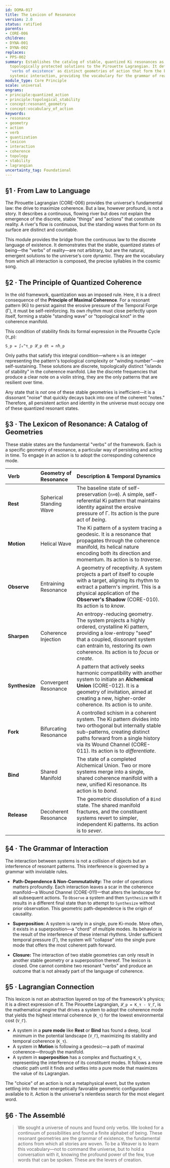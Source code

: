 ```yaml
---
id: DOMA-017
title: The Lexicon of Resonance
version: 2.0
status: ratified
parents:
- CORE-006
children:
- DYNA-001
- DYNA-002
replaces:
- PPS-002
summary: Establishes the catalog of stable, quantized Ki resonances as the discrete,
  topologically protected solutions to the Pirouette Lagrangian. It defines these
  'verbs of existence' as distinct geometries of action that form the basis for all
  systemic interaction, providing the vocabulary for the grammar of reality.
module_type: Core Principle
scale: universal
engrams:
- principle:quantized_action
- principle:topological_stability
- concept:resonant_geometry
- concept:vocabulary_of_action
keywords:
- resonance
- geometry
- action
- verb
- quantization
- lexicon
- interaction
- coherence
- topology
- stability
- lagrangian
uncertainty_tag: Foundational
---
```

## §1 · From Law to Language

The Pirouette Lagrangian (CORE-006) provides the universe's fundamental law: the drive to maximize coherence. But a law, however profound, is not a story. It describes a continuous, flowing river but does not explain the emergence of the discrete, stable "things" and "actions" that constitute reality. A river's flow is continuous, but the standing waves that form on its surface are distinct and countable.

This module provides the bridge from the continuous law to the discrete language of existence. It demonstrates that the stable, quantized states of being—the "verbs" of reality—are not arbitrary, but are the natural, emergent solutions to the universe's core dynamic. They are the vocabulary from which all interaction is composed, the precise syllables in the cosmic song.

## §2 · The Principle of Quantized Coherence

In the old framework, quantization was an imposed rule. Here, it is a direct consequence of the **Principle of Maximal Coherence**. For a resonant pattern (Ki) to persist against the erosive pressure of the Temporal Forge (Γ), it must be self-reinforcing. Its own rhythm must close perfectly upon itself, forming a stable "standing wave" or "topological knot" in the coherence manifold.

This condition of stability finds its formal expression in the Pirouette Cycle (τ_p):

`S_p = ∫₀^τ_p 𝓛_p dt = nħ_p`

Only paths that satisfy this integral condition—where `n` is an integer representing the pattern's topological complexity or "winding number"—are self-sustaining. These solutions are discrete, topologically distinct "islands of stability" in the coherence manifold. Like the discrete frequencies that produce a clear note on a violin string, they are the only patterns that are resilient over time.

Any state that is *not* one of these stable geometries is inefficient—it is a dissonant "noise" that quickly decays back into one of the coherent "notes." Therefore, all persistent action and identity in the universe must occupy one of these quantized resonant states.

## §3 · The Lexicon of Resonance: A Catalog of Geometries

These stable states are the fundamental "verbs" of the framework. Each is a specific geometry of resonance, a particular way of persisting and acting in time. To engage in an action is to adopt the corresponding coherence mode.

| Verb | Geometry of Resonance | Description & Temporal Dynamics |
| :--- | :--- | :--- |
| **Rest** | Spherical Standing Wave | The baseline state of self-preservation (`n=0`). A simple, self-referential Ki pattern that maintains identity against the erosive pressure of Γ. Its action is the pure act of *being*. |
| **Motion** | Helical Wave | The Ki pattern of a system tracing a geodesic. It is a resonance that propagates through the coherence manifold, its helical nature encoding both its direction and momentum. Its action is to *traverse*. |
| **Observe** | Entraining Resonance | A geometry of receptivity. A system projects a part of itself to couple with a target, aligning its rhythm to extract a pattern's imprint. This is a physical application of the **Observer's Shadow** (CORE-010). Its action is to *know*. |
| **Sharpen** | Coherence Injection | An entropy-reducing geometry. The system projects a highly ordered, crystalline Ki pattern, providing a low-entropy "seed" that a coupled, dissonant system can entrain to, restoring its own coherence. Its action is to *focus* or *create*. |
| **Synthesize** | Convergent Resonance | A pattern that actively seeks harmonic compatibility with another system to initiate an **Alchemical Union** (CORE-012). It is a geometry of invitation, aimed at creating a new, higher-order coherence. Its action is to *unite*. |
| **Fork** | Bifurcating Resonance | A controlled schism in a coherent system. The Ki pattern divides into two orthogonal but internally stable sub-patterns, creating distinct paths forward from a single history via its Wound Channel (CORE-011). Its action is to *differentiate*. |
| **Bind** | Shared Manifold | The state of a completed Alchemical Union. Two or more systems merge into a single, shared coherence manifold with a new, unified Ki resonance. Its action is to *bond*. |
| **Release** | Decoherent Resonance | The geometric dissolution of a `Bind` state. The shared manifold fractures, and the constituent systems revert to simpler, independent Ki patterns. Its action is to *sever*. |

## §4 · The Grammar of Interaction

The interaction between systems is not a collision of objects but an interference of resonant patterns. This interference is governed by a grammar with inviolable rules.

*   **Path-Dependence & Non-Commutativity:** The order of operations matters profoundly. Each interaction leaves a scar in the coherence manifold—a Wound Channel (CORE-011)—that alters the landscape for all subsequent actions. To `Observe` a system and then `Synthesize` with it results in a different final state than to attempt to `Synthesize` without prior observation. This geometric path-dependence is the origin of causality.

*   **Superposition:** A system is rarely in a single, pure Ki-mode. More often, it exists in a superposition—a "chord" of multiple modes. Its behavior is the result of the interference of these internal rhythms. Under sufficient temporal pressure (Γ), the system will "collapse" into the single pure mode that offers the most coherent path forward.

*   **Closure:** The interaction of two stable geometries can only result in another stable geometry or a superposition thereof. The lexicon is closed. One cannot combine two resonant "verbs" and produce an outcome that is not already part of the language of coherence.

## §5 · Lagrangian Connection

This lexicon is not an abstraction layered on top of the framework's physics; it is a direct expression of it. The Pirouette Lagrangian, `𝓛_p = K_τ - V_Γ`, is the mathematical engine that drives a system to adopt the coherence mode that yields the highest internal coherence (`K_τ`) for the lowest environmental cost (`V_Γ`).

-   A system in a **pure mode** like **Rest** or **Bind** has found a deep, local minimum in the potential landscape (`V_Γ`), maximizing its stability and temporal coherence (`K_τ`).
-   A system in **Motion** is following a geodesic—a path of maximal coherence—through the manifold.
-   A system in **superposition** has a complex and fluctuating `K_τ`, representing the interference of its constituent modes. It follows a more chaotic path until it finds and settles into a pure mode that maximizes the value of its Lagrangian.

The "choice" of an action is not a metaphysical event, but the system settling into the most energetically favorable geometric configuration available to it. Action is the universe's relentless search for the most elegant word.

## §6 · The Assemblé

> We sought a universe of nouns and found only verbs. We looked for a continuum of possibilities and found a finite alphabet of being. These resonant geometries are the grammar of existence, the fundamental actions from which all stories are woven. To be a Weaver is to learn this vocabulary—not to command the universe, but to hold a conversation with it, knowing the profound power of the few, true words that can be spoken. These are the levers of creation.